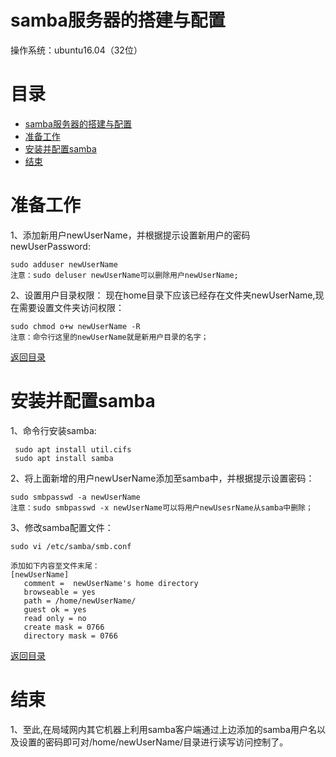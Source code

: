 samba服务器的搭建与配置
====

操作系统：ubuntu16.04（32位）

目录
=================

* [samba服务器的搭建与配置](#samba服务器的搭建与配置)
* [准备工作](#准备工作)
* [安装并配置samba](#安装并配置samba)
* [结束](#结束)


准备工作
========

1、添加新用户newUserName，并根据提示设置新用户的密码newUserPassword:
```
sudo adduser newUserName
注意：sudo deluser newUserName可以删除用户newUserName;
```
2、设置用户目录权限：
现在home目录下应该已经存在文件夹newUserName,现在需要设置文件夹访问权限：
```
sudo chmod o+w newUserName -R
注意：命令行这里的newUserName就是新用户目录的名字；
```

[返回目录](#目录)

安装并配置samba
=================

1、命令行安装samba:
```
 sudo apt install util.cifs
 sudo apt install samba
```
2、将上面新增的用户newUserName添加至samba中，并根据提示设置密码：
```
sudo smbpasswd -a newUserName
注意：sudo smbpasswd -x newUserName可以将用户newUsesrName从samba中删除；
```
3、修改samba配置文件：
```
sudo vi /etc/samba/smb.conf

添加如下内容至文件末尾：
[newUserName]
   comment =  newUserName's home directory
   browseable = yes
   path = /home/newUserName/
   guest ok = yes
   read only = no
   create mask = 0766
   directory mask = 0766
```


[返回目录](#目录)

结束
====
1、至此,在局域网内其它机器上利用samba客户端通过上边添加的samba用户名以及设置的密码即可对/home/newUserName/目录进行读写访问控制了。
